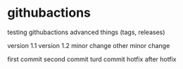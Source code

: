 # githubactions
testing githubactions advanced things (tags, releases)

version 1.1
version 1.2
minor change
other minor change

first commit
second commit
turd commit
hotfix
after hotfix
